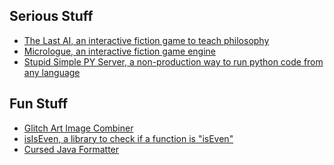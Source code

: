 Serious Stuff
-------------

 - [The Last AI, an interactive fiction game to teach philosophy](https://github.com/kksgandhi/the-last-AI)
 - [Micrologue, an interactive fiction game engine](https://github.com/kksgandhi/micrologue)
 - [Stupid Simple PY Server, a non-production way to run python code from any language](https://github.com/kksgandhi/stupid-simple-py-server)

Fun Stuff
---------

 - [Glitch Art Image Combiner](https://github.com/kksgandhi/glitch_art_image_combiner)
 - [isIsEven, a library to check if a function is "isEven"](https://github.com/kksgandhi/isIsEven)
 - [Cursed Java Formatter](https://github.com/kksgandhi/java-format-like-python)
